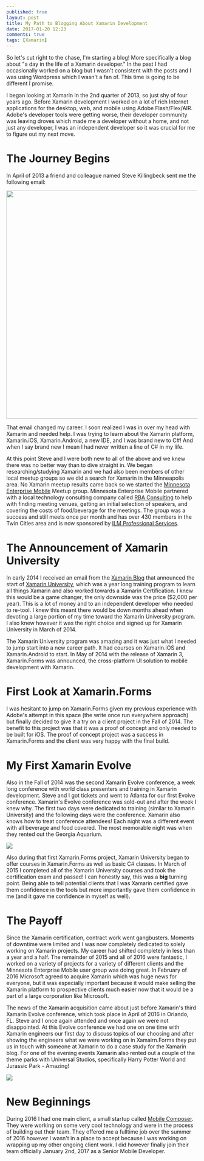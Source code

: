 ```yaml
---
published: true
layout: post
title: My Path to Blogging About Xamarin Development
date: 2017-01-20 12:23
comments: true
tags: [Xamarin]
---
```

So let's cut right to the chase, I'm starting a blog!  More specifically a blog about "a day in the life of a Xamarin developer."  In the past I had occasionally worked on a blog but I wasn't consistent with the posts and I was using Wordpress which I wasn't a fan of.  This time is going to be different I promise.

I began looking at Xamarin in the 2nd quarter of 2013, so just shy of four years ago.  Before Xamarin development I worked on a lot of rich Internet applications for the desktop, web, and mobile using Adobe Flash/Flex/AIR.  Adobe's developer tools were getting worse, their developer community was leaving droves which made me a developer without a home, and not just any developer, I was an independent developer so it was crucial for me to figure out my next move.

# The Journey Begins  
In April of 2013 a friend and colleague named Steve Killingbeck sent me the following email:  

<img src="{{site.baseurl}}/images/20170120/new-path-xamarin.jpg" style="width: 600px;" />

That email changed my career.  I soon realized I was in over my head with Xamarin and needed help.  I was trying to learn about the Xamarin platform, Xamarin.iOS, Xamarin.Android, a new IDE, and I was brand new to C#!  And when I say brand new I mean I had never written a line of C# in my life.

At this point Steve and I were both new to all of the above and we knew there was no better way than to dive straight in. We began researching/studying Xamarin and we had also been members of other local meetup groups so we did a search for Xamarin in the Minneapolis area.  No Xamarin meetup results came back so we started the [Minnesota Enterprise Mobile](https://www.meetup.com/Minnesota-Enterprise-Mobile/) Meetup group.  Minnesota Enterprise Mobile partnered with a local technology consulting company called [RBA Consulting](http://www.rbaconsulting.com) to help with finding meeting venues, getting an initial selection of speakers, and covering the costs of food/beverage for the meetings.  The group was a success and still meets once per month and has over 430 members in the Twin Cities area and is now sponsored by [ILM Professional Services](http://ilmservice.com).

# The Announcement of Xamarin University  
In early 2014 I received an email from the [Xamarin Blog](https://blog.xamarin.com) that announced the start of [Xamarin University](https://www.xamarin.com/university), which was a year long training program to learn all things Xamarin and also worked towards a Xamarin Certification.  I knew this would be a game changer, the only downside was the price ($2,000 per year).  This is a lot of money and to an independent developer who needed to re-tool.  I knew this meant there would be down months ahead when devoting a large portion of my time toward the Xamarin University program.  I also knew however it was the right choice and signed up for Xamarin University in March of 2014.

The Xamarin University program was amazing and it was just what I needed to jump start into a new career path.  It had courses on Xamarin.iOS and Xamarin.Android to start.  In May of 2014 with the release of Xamarin 3, Xamarin.Forms was announced, the cross-platform UI solution to mobile development with Xamarin.

# First Look at Xamarin.Forms  
I was hesitant to jump on Xamarin.Forms given my previous experience with Adobe's attempt in this space (the write once run everywhere approach) but finally decided to give it a try on a client project in the Fall of 2014.  The benefit to this project was that it was a proof of concept and only needed to be built for iOS.  The proof of concept project was a success in Xamarin.Forms and the client was very happy with the final build.  

# My First Xamarin Evolve  
Also in the Fall of 2014 was the second Xamarin Evolve conference, a week long conference with world class presenters and training in Xamarin development.  Steve and I got tickets and went to Atlanta for our first Evolve conference.  Xamarin's Evolve conference was sold-out and after the week I knew why.  The first two days were dedicated to training (similar to Xamarin University) and the following days were the conference.   Xamarin also knows how to treat conference attendees!  Each night was a different event with all beverage and food covered.  The most memorable night was when they rented out the Georgia Aquarium.

<img src="{{site.baseurl}}/images/20170120/evolve-2014.jpg" />

Also during that first Xamarin.Forms project, Xamarin University began to offer courses in Xamarin.Forms as well as basic C# classes.  In March of 2015 I completed all of the Xamarin University courses and took the certification exam and passed!  I can honestly say, this was a __big__ turning point.  Being able to tell potential clients that I was Xamarin certified gave them confidence in the tools but more importantly gave them confidence in me (and it gave me confidence in myself as well).  

# The Payoff  
Since the Xamarin certification, contract work went gangbusters.  Moments of downtime were limited and I was now completely dedicated to solely working on Xamarin projects.  My career had shifted completely in less than a year and a half.  The remainder of 2015 and all of 2016 were fantastic, I worked on a variety of projects for a variety of different clients and the Minnesota Enterprise Mobile user group was doing great.  In February of 2016 Microsoft agreed to acquire Xamarin which was huge news for everyone, but it was especially important because it would make selling the Xamarin platform to prospective clients much easier now that it would be a part of a large corporation like Microsoft.  

The news of the Xamarin acquisition came about just before Xamarin's third Xamarin Evolve conference, which took place in April of 2016 in Orlando, FL.  Steve and I once again attended and once again we were not disappointed.  At this Evolve conference we had one on one time with Xamarin engineers our first day to discuss topics of our choosing and after showing the engineers what we were working on in Xamairn.Forms they put us in touch with someone at Xamarin to do a case study for the Xamarin blog.  For one of the evening events Xamarin also rented out a couple of the theme parks with Universal Studios, specifically Harry Potter World and Jurassic Park - Amazing!

<img src="{{site.baseurl}}/images/20170120/evolve-2016.jpg" />

# New Beginnings  
During 2016 I had one main client, a small startup called [Mobile Composer](https://www.mcomposer.com).  They were working on some very cool technology and were in the process of building out their team.  They offered me a fulltime job over the summer of 2016 however I wasn't in a place to accept because I was working on wrapping up my other ongoing client work.  I did however finally join their team officially January 2nd, 2017 as a Senior Mobile Developer.